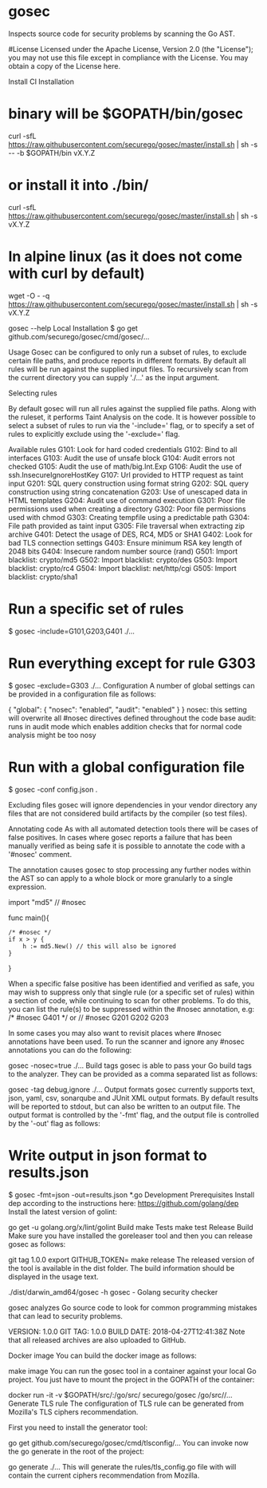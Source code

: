 # gosec

Inspects source code for security problems by scanning the Go AST.


#License
Licensed under the Apache License, Version 2.0 (the "License"); you may not use this file except in compliance with the License. You may obtain a copy of the License here.

Install
CI Installation
# binary will be $GOPATH/bin/gosec
curl -sfL https://raw.githubusercontent.com/securego/gosec/master/install.sh | sh -s -- -b $GOPATH/bin vX.Y.Z

# or install it into ./bin/
curl -sfL https://raw.githubusercontent.com/securego/gosec/master/install.sh | sh -s vX.Y.Z

# In alpine linux (as it does not come with curl by default)
wget -O - -q https://raw.githubusercontent.com/securego/gosec/master/install.sh | sh -s vX.Y.Z

gosec --help
Local Installation
$ go get github.com/securego/gosec/cmd/gosec/...

Usage
Gosec can be configured to only run a subset of rules, to exclude certain file paths, and produce reports in different formats. By default all rules will be run against the supplied input files. To recursively scan from the current directory you can supply './...' as the input argument.

Selecting rules

By default gosec will run all rules against the supplied file paths. Along with the ruleset, it performs Taint Analysis on the code. It is however possible to select a subset of rules to run via the '-include=' flag, or to specify a set of rules to explicitly exclude using the '-exclude=' flag.

Available rules
G101: Look for hard coded credentials
G102: Bind to all interfaces
G103: Audit the use of unsafe block
G104: Audit errors not checked
G105: Audit the use of math/big.Int.Exp
G106: Audit the use of ssh.InsecureIgnoreHostKey
G107: Url provided to HTTP request as taint input
G201: SQL query construction using format string
G202: SQL query construction using string concatenation
G203: Use of unescaped data in HTML templates
G204: Audit use of command execution
G301: Poor file permissions used when creating a directory
G302: Poor file permissions used with chmod
G303: Creating tempfile using a predictable path
G304: File path provided as taint input
G305: File traversal when extracting zip archive
G401: Detect the usage of DES, RC4, MD5 or SHA1
G402: Look for bad TLS connection settings
G403: Ensure minimum RSA key length of 2048 bits
G404: Insecure random number source (rand)
G501: Import blacklist: crypto/md5
G502: Import blacklist: crypto/des
G503: Import blacklist: crypto/rc4
G504: Import blacklist: net/http/cgi
G505: Import blacklist: crypto/sha1

# Run a specific set of rules
$ gosec -include=G101,G203,G401 ./...

# Run everything except for rule G303
$ gosec -exclude=G303 ./...
Configuration
A number of global settings can be provided in a configuration file as follows:

{
    "global": {
        "nosec": "enabled",
        "audit": "enabled"
    }
}
nosec: this setting will overwrite all #nosec directives defined throughout the code base
audit: runs in audit mode which enables addition checks that for normal code analysis might be too nosy

# Run with a global configuration file
$ gosec -conf config.json .

Excluding files
gosec will ignore dependencies in your vendor directory any files that are not considered build artifacts by the compiler (so test files).

Annotating code
As with all automated detection tools there will be cases of false positives. In cases where gosec reports a failure that has been manually verified as being safe it is possible to annotate the code with a '#nosec' comment.

The annotation causes gosec to stop processing any further nodes within the AST so can apply to a whole block or more granularly to a single expression.

import "md5" // #nosec

func main(){

    /* #nosec */
    if x > y {
        h := md5.New() // this will also be ignored
    }

}

When a specific false positive has been identified and verified as safe, you may wish to suppress only that single rule (or a specific set of rules) within a section of code, while continuing to scan for other problems. To do this, you can list the rule(s) to be suppressed within the #nosec annotation, e.g: /* #nosec G401 */ or // #nosec G201 G202 G203

In some cases you may also want to revisit places where #nosec annotations have been used. To run the scanner and ignore any #nosec annotations you can do the following:

gosec -nosec=true ./...
Build tags
gosec is able to pass your Go build tags to the analyzer. They can be provided as a comma separated list as follows:

gosec -tag debug,ignore ./...
Output formats
gosec currently supports text, json, yaml, csv, sonarqube and JUnit XML output formats. By default results will be reported to stdout, but can also be written to an output file. The output format is controlled by the '-fmt' flag, and the output file is controlled by the '-out' flag as follows:

# Write output in json format to results.json
$ gosec -fmt=json -out=results.json *.go
Development
Prerequisites
Install dep according to the instructions here: https://github.com/golang/dep Install the latest version of golint:

go get -u golang.org/x/lint/golint
Build
make
Tests
make test
Release Build
Make sure you have installed the goreleaser tool and then you can release gosec as follows:

git tag 1.0.0
export GITHUB_TOKEN=<YOUR GITHUB TOKEN>
make release
The released version of the tool is available in the dist folder. The build information should be displayed in the usage text.

./dist/darwin_amd64/gosec -h
gosec  - Golang security checker

gosec analyzes Go source code to look for common programming mistakes that
can lead to security problems.

VERSION: 1.0.0
GIT TAG: 1.0.0
BUILD DATE: 2018-04-27T12:41:38Z
Note that all released archives are also uploaded to GitHub.

Docker image
You can build the docker image as follows:

make image
You can run the gosec tool in a container against your local Go project. You just have to mount the project in the GOPATH of the container:

docker run -it -v $GOPATH/src/<YOUR PROJECT PATH>:/go/src/<YOUR PROJECT PATH> securego/gosec /go/src/<YOUR PROJECT PATH>/...
Generate TLS rule
The configuration of TLS rule can be generated from Mozilla's TLS ciphers recommendation.

First you need to install the generator tool:

go get github.com/securego/gosec/cmd/tlsconfig/...
You can invoke now the go generate in the root of the project:

go generate ./...
This will generate the rules/tls_config.go file with will contain the current ciphers recommendation from Mozilla.
